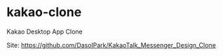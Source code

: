 # kakao-clone

Kakao Desktop App Clone

Site: https://github.com/DasolPark/KakaoTalk_Messenger_Design_Clone